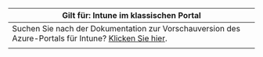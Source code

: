 |Gilt für: Intune im klassischen Portal |
|--|
|Suchen Sie nach der Dokumentation zur Vorschauversion des Azure-Portals für Intune? [Klicken Sie hier](https://docs.microsoft.com/intune/what-is-intune).|
| |
